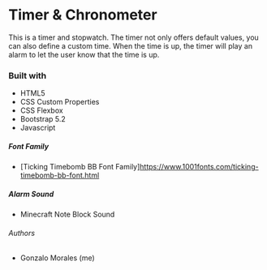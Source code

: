 # Timer & Chronometer

This is a timer and stopwatch.
The timer not only offers default values, you can also define a custom time. When the time is up, the timer will play an alarm to let the user know that the time is up.

### Built with

- HTML5
- CSS Custom Properties
- CSS Flexbox
- Bootstrap 5.2
- Javascript

##### Font Family
- [Ticking Timebomb BB Font Family]https://www.1001fonts.com/ticking-timebomb-bb-font.html

##### Alarm Sound
- Minecraft Note Block Sound

###### Authors
- Gonzalo Morales (me)